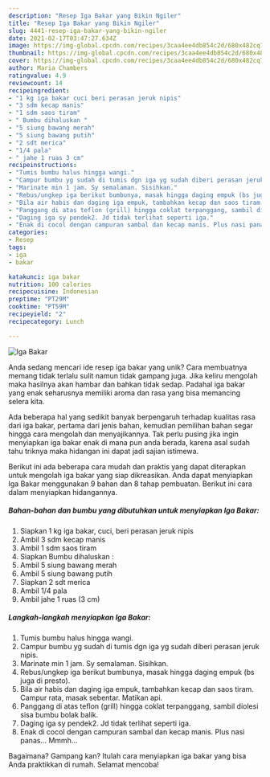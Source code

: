 ```yaml
---
description: "Resep Iga Bakar yang Bikin Ngiler"
title: "Resep Iga Bakar yang Bikin Ngiler"
slug: 4441-resep-iga-bakar-yang-bikin-ngiler
date: 2021-02-17T03:47:27.634Z
image: https://img-global.cpcdn.com/recipes/3caa4ee4db854c2d/680x482cq70/iga-bakar-foto-resep-utama.jpg
thumbnail: https://img-global.cpcdn.com/recipes/3caa4ee4db854c2d/680x482cq70/iga-bakar-foto-resep-utama.jpg
cover: https://img-global.cpcdn.com/recipes/3caa4ee4db854c2d/680x482cq70/iga-bakar-foto-resep-utama.jpg
author: Maria Chambers
ratingvalue: 4.9
reviewcount: 14
recipeingredient:
- "1 kg iga bakar cuci beri perasan jeruk nipis"
- "3 sdm kecap manis"
- "1 sdm saos tiram"
- " Bumbu dihaluskan "
- "5 siung bawang merah"
- "5 siung bawang putih"
- "2 sdt merica"
- "1/4 pala"
- " jahe 1 ruas 3 cm"
recipeinstructions:
- "Tumis bumbu halus hingga wangi."
- "Campur bumbu yg sudah di tumis dgn iga yg sudah diberi perasan jeruk nipis."
- "Marinate min 1 jam. Sy semalaman. Sisihkan."
- "Rebus/ungkep iga berikut bumbunya, masak hingga daging empuk (bs juga di presto)."
- "Bila air habis dan daging iga empuk, tambahkan kecap dan saos tiram. Campur rata, masak sebentar. Matikan api."
- "Panggang di atas teflon (grill) hingga coklat terpanggang, sambil diolesi sisa bumbu bolak balik."
- "Daging iga sy pendek2. Jd tidak terlihat seperti iga."
- "Enak di cocol dengan campuran sambal dan kecap manis. Plus nasi panas... Mmmh..."
categories:
- Resep
tags:
- iga
- bakar

katakunci: iga bakar 
nutrition: 100 calories
recipecuisine: Indonesian
preptime: "PT29M"
cooktime: "PT59M"
recipeyield: "2"
recipecategory: Lunch

---
```



![Iga Bakar](https://img-global.cpcdn.com/recipes/3caa4ee4db854c2d/680x482cq70/iga-bakar-foto-resep-utama.jpg)

Anda sedang mencari ide resep iga bakar yang unik? Cara membuatnya memang tidak terlalu sulit namun tidak gampang juga. Jika keliru mengolah maka hasilnya akan hambar dan bahkan tidak sedap. Padahal iga bakar yang enak seharusnya memiliki aroma dan rasa yang bisa memancing selera kita.



Ada beberapa hal yang sedikit banyak berpengaruh terhadap kualitas rasa dari iga bakar, pertama dari jenis bahan, kemudian pemilihan bahan segar hingga cara mengolah dan menyajikannya. Tak perlu pusing jika ingin menyiapkan iga bakar enak di mana pun anda berada, karena asal sudah tahu triknya maka hidangan ini dapat jadi sajian istimewa.


Berikut ini ada beberapa cara mudah dan praktis yang dapat diterapkan untuk mengolah iga bakar yang siap dikreasikan. Anda dapat menyiapkan Iga Bakar menggunakan 9 bahan dan 8 tahap pembuatan. Berikut ini cara dalam menyiapkan hidangannya.

<!--inarticleads1-->

##### Bahan-bahan dan bumbu yang dibutuhkan untuk menyiapkan Iga Bakar:

1. Siapkan 1 kg iga bakar, cuci, beri perasan jeruk nipis
1. Ambil 3 sdm kecap manis
1. Ambil 1 sdm saos tiram
1. Siapkan  Bumbu dihaluskan :
1. Ambil 5 siung bawang merah
1. Ambil 5 siung bawang putih
1. Siapkan 2 sdt merica
1. Ambil 1/4 pala
1. Ambil  jahe 1 ruas (3 cm)




<!--inarticleads2-->

##### Langkah-langkah menyiapkan Iga Bakar:

1. Tumis bumbu halus hingga wangi.
1. Campur bumbu yg sudah di tumis dgn iga yg sudah diberi perasan jeruk nipis.
1. Marinate min 1 jam. Sy semalaman. Sisihkan.
1. Rebus/ungkep iga berikut bumbunya, masak hingga daging empuk (bs juga di presto).
1. Bila air habis dan daging iga empuk, tambahkan kecap dan saos tiram. Campur rata, masak sebentar. Matikan api.
1. Panggang di atas teflon (grill) hingga coklat terpanggang, sambil diolesi sisa bumbu bolak balik.
1. Daging iga sy pendek2. Jd tidak terlihat seperti iga.
1. Enak di cocol dengan campuran sambal dan kecap manis. Plus nasi panas... Mmmh...




Bagaimana? Gampang kan? Itulah cara menyiapkan iga bakar yang bisa Anda praktikkan di rumah. Selamat mencoba!
